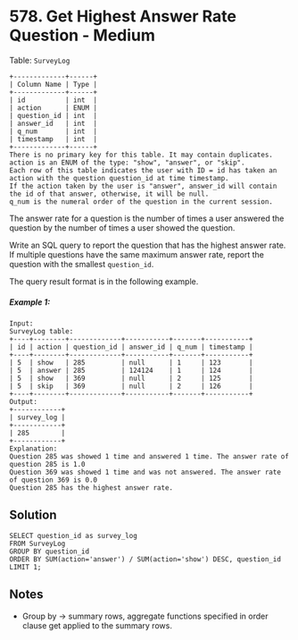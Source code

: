 # 578. Get Highest Answer Rate Question - Medium

Table: `SurveyLog`

```
+-------------+------+
| Column Name | Type |
+-------------+------+
| id          | int  |
| action      | ENUM |
| question_id | int  |
| answer_id   | int  |
| q_num       | int  |
| timestamp   | int  |
+-------------+------+
There is no primary key for this table. It may contain duplicates.
action is an ENUM of the type: "show", "answer", or "skip".
Each row of this table indicates the user with ID = id has taken an action with the question question_id at time timestamp.
If the action taken by the user is "answer", answer_id will contain the id of that answer, otherwise, it will be null.
q_num is the numeral order of the question in the current session.
```

The answer rate for a question is the number of times a user answered the question by the number of times a user showed the question.

Write an SQL query to report the question that has the highest answer rate. If multiple questions have the same maximum answer rate, report the question with the smallest `question_id`.

The query result format is in the following example.

##### Example 1:

```
Input: 
SurveyLog table:
+----+--------+-------------+-----------+-------+-----------+
| id | action | question_id | answer_id | q_num | timestamp |
+----+--------+-------------+-----------+-------+-----------+
| 5  | show   | 285         | null      | 1     | 123       |
| 5  | answer | 285         | 124124    | 1     | 124       |
| 5  | show   | 369         | null      | 2     | 125       |
| 5  | skip   | 369         | null      | 2     | 126       |
+----+--------+-------------+-----------+-------+-----------+
Output: 
+------------+
| survey_log |
+------------+
| 285        |
+------------+
Explanation: 
Question 285 was showed 1 time and answered 1 time. The answer rate of question 285 is 1.0
Question 369 was showed 1 time and was not answered. The answer rate of question 369 is 0.0
Question 285 has the highest answer rate.
```

## Solution

```
SELECT question_id as survey_log
FROM SurveyLog
GROUP BY question_id
ORDER BY SUM(action='answer') / SUM(action='show') DESC, question_id
LIMIT 1;
```

## Notes
- Group by -> summary rows, aggregate functions specified in order clause get applied to the summary rows.